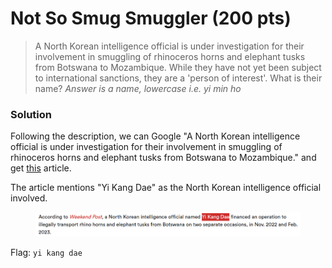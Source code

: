 # Not So Smug Smuggler (200 pts)

> A North Korean intelligence official is under investigation for their involvement in smuggling of rhinoceros horns and elephant tusks from Botswana to Mozambique. While they have not yet been subject to international sanctions, they are a 'person of interest'. What is their name? _Answer is a name, lowercase i.e. yi min ho_

### Solution

Following the description, we can Google "A North Korean intelligence official is under investigation for their involvement in smuggling of rhinoceros horns and elephant tusks from Botswana to Mozambique." and get [this](https://www.nknews.org/2024/03/un-investigating-claims-of-rampant-north-korean-wildlife-trafficking-in-africa/) article.

The article mentions "Yi Kang Dae" as the North Korean intelligence official involved.&#x20;

<figure><img src="../../../.gitbook/assets/image (11) (1).png" alt=""><figcaption></figcaption></figure>

Flag: `yi kang dae`
